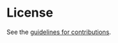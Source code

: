 # License

See the
[guidelines for contributions](https://github.com/CxRes/events-query/blob/main/CONTRIBUTING.md).
